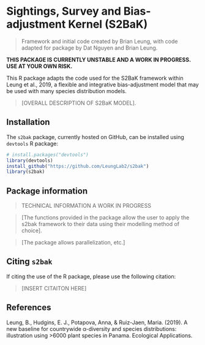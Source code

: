 # Sightings, Survey and Bias-adjustment Kernel (S2BaK)

>Framework and initial code created by Brian Leung, with code adapted for package by Dat Nguyen and Brian Leung.

**THIS PACKAGE IS CURRENTLY UNSTABLE AND A WORK IN PROGRESS. USE AT YOUR OWN RISK.**

This R package adapts the code used for the S2BaK framework within Leung et al., 2019, a flexible and integrative bias-adjustment model that may be used with many species distribution models.

>[OVERALL DESCRIPTION OF S2BaK MODEL].

## Installation

The `s2bak` package, currently hosted on GitHub, can be installed using `devtools` R package:

```R
# install.packages("devtools")
library(devtools)
install_github("https://github.com/LeungLab2/s2bak")
library(s2bak)
```

## Package information

> TECHNICAL INFORMATION A WORK IN PROGRESS

>[The functions provided in the package allow the user to apply the s2bak framework to their data using their modelling method of choice].

>[The package allows parallelization, etc.]

## Citing `s2bak`

If citing the use of the R package, please use the following citation:

> [INSERT CITAITON HERE]

## References

Leung, B., Hudgins, E. J., Potapova, Anna, & Ruiz-Jaen, Maria. (2019). A new baseline for countrywide α-diversity and species distributions: illustration using >6000 plant species in Panama. Ecological Applications.
